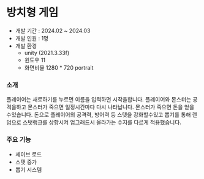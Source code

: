 # 방치형 게임

* 개발 기간 : 2024.02 ~ 2024.03
* 개발 인원 : 1명
* 개발 환경 
    * unity (2021.3.33f)
    * 윈도우 11
    * 화면비율 1280 * 720 portrait
      
### 소개
플레이어는  새로하기를 누르면 이름을 입력하면 시작을합니다. 플레이어와 몬스터는 공격을하고 몬스터가 죽으면 일정시간마다 다시 나타납니다. 몬스터가 죽으면 돈을 얻을 수있습니다. 돈으로 플레이어의 공격력, 방어력 등 스텟을 강화할수있고 뽑기를 통해 랜덤으로 스탯랭크를 상향시켜 업그래드시 올라가는 수지를 다르게 적용했습니다.

### 주요 기능
 * 세이브 로드
 * 스탯 증가
 * 뽑기 시스템

   
<!-- [블로그 보기](https://theta08.github.io/) -->

